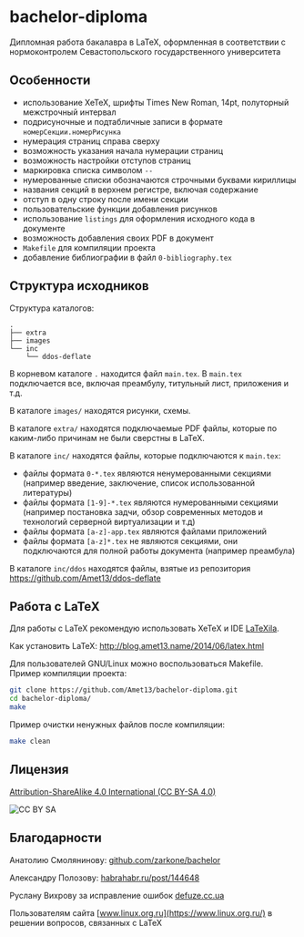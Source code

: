 bachelor-diploma
================
Дипломная работа бакалавра в LaTeX, оформленная в соответствии с нормоконтролем Севастопольского государственного университета

Особенности
-----------
* использование XeTeX, шрифты Times New Roman, 14pt, полуторный межстрочный интервал
* подрисуночные и подтабличные записи в формате `номерСекции.номерРисунка`
* нумерация страниц справа сверху
* возможность указания начала нумерации страниц
* возможность настройки отступов страниц
* маркировка списка символом `--`
* нумерованные списки обозначаются строчными буквами кириллицы
* названия секций в верхнем регистре, включая содержание
* отступ в одну строку после имени секции
* пользовательские функции добавления рисунков
* использование `listings` для оформления исходного кода в документе
* возможность добавления своих PDF в документ
* `Makefile` для компиляции проекта
* добавление библиографии в файл `0-bibliography.tex`

Структура исходников
--------------------
Структура каталогов:
```
.
├── extra
├── images
└── inc
    └── ddos-deflate
```

В корневом каталоге `.` находится файл `main.tex`.
В `main.tex` подключается все, включая преамбулу, титульный лист, приложения и т.д.

В каталоге `images/` находятся рисунки, схемы.

В каталоге `extra/` находятся подключаемые PDF файлы, которые по каким-либо причинам не были сверстны в LaTeX.

В каталоге `inc/` находятся файлы, которые подключаются к `main.tex`:
* файлы формата `0-*.tex` являются ненумерованными секциями (например введение, заключение, список использованной литературы)
* файлы формата `[1-9]-*.tex` являются нумерованными секциями (например постановка задчи, обзор современных методов и технологий серверной виртуализации и т.д)
* файлы формата `[a-z]-app.tex` являются файлами приложений
* файлы формата `[a-z]*.tex` не являются секциями, они подключаются для полной работы документа (например преамбула)

В каталоге `inc/ddos` находятся файлы, взятые из репозитория https://github.com/Amet13/ddos-deflate

Работа с LaTeX
--------------
Для работы с LaTeX рекомендую использовать XeTeX и IDE [LaTeXila](https://wiki.gnome.org/Apps/LaTeXila).

Как установить LaTeX: http://blog.amet13.name/2014/06/latex.html

Для пользователей GNU/Linux можно воспользоваться Makefile.
Пример компиляции проекта:
```bash
git clone https://github.com/Amet13/bachelor-diploma.git
cd bachelor-diploma/
make
```
Пример очистки ненужных файлов после компиляции:
```bash
make clean
```

Лицензия
--------
[Attribution-ShareAlike 4.0 International (CC BY-SA 4.0)](http://creativecommons.org/licenses/by-sa/4.0/deed.ru)

![CC BY SA](https://licensebuttons.net/l/by-sa/4.0/88x31.png)

Благодарности
-------------
Анатолию Смолянинову: [github.com/zarkone/bachelor](https://github.com/zarkone/bachelor)

Александру Полозову: [habrahabr.ru/post/144648](http://habrahabr.ru/post/144648/)

Руслану Вихрову за исправление ошибок [defuze.cc.ua](http://defuze.cc.ua)

Пользователям сайта [www.linux.org.ru](https://www.linux.org.ru/) в решении вопросов, связанных с LaTeX
